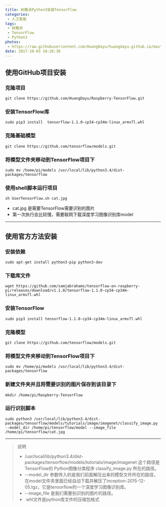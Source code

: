 ```yaml
---
title: 树莓派Python3安装TensorFlow
categories:
 - 人工智能
tags:
 - 树莓派
 - TensorFlow
 - Python3
photos:
 - https://raw.githubusercontent.com/HuangDayu/huangdayu.github.io/master/assets/private/images/image-38.png
date: 2017-10-03 18:26:30
---
```


## 使用GitHub项目安装

### 克隆项目
```shell
git clone https://github.com/HuangDayu/Raspberry-TensorFlow.git
``` 
### 安装TensorFlow库
```shell
sudo pip3 install  tensorflow-1.1.0-cp34-cp34m-linux_armv7l.whl
```
### 克隆基础模型
```shell
git clone https://github.com/tensorflow/models.git
```
### 将模型文件夹移动到TensorFlow项目下
```shell
sudo mv /home/pi/models /usr/local/lib/python3.4/dist-packages/tensorflow
```
### 使用shell脚本运行项目
```shell
sh UserTensorFlow.sh cat.jpg
```
- cat.jpg 是需要TensorFlow需要识别的图片
- 第一次执行会比较慢，需要联网下载深度学习图像识别库model

----

## 使用官方方法安装

### 安装依赖
```shell
sudo apt-get install python3-pip python3-dev
```
### 下载库文件
```shell
wget https://github.com/samjabrahams/tensorflow-on-raspberry-pi/releases/download/v1.1.0/tensorflow-1.1.0-cp34-cp34m-linux_armv7l.whl
```
### 安装TensorFlow
```shell
sudo pip3 install tensorflow-1.1.0-cp34-cp34m-linux_armv7l.whl
```
### 克隆模型
```shell
git clone https://github.com/tensorflow/models.git
```
### 将模型文件夹移动到TensorFlow项目下
```shell
sudo mv /home/pi/models /usr/local/lib/python3.4/dist-packages/tensorflow
```
### 新建文件夹并且将需要识别的图片保存到该目录下
```shell
mkdir /home/pi/Raspberry-TensorFlow
```
### 运行识别脚本
```shell
sudo python3 /usr/local/lib/python3.4/dist-packages/tensorflow/models/tutorials/image/imagenet/classify_image.py --model_dir /home/pi/tensorflow/model --image_file /home/pi/tensorflow/cat.jpg
```

---

> 说明
> * /usr/local/lib/python3.4/dist-packages/tensorflow/models/tutorials/image/imagenet 这个路径是TensorFlow的 Python图像分类程序 classify_image.py 所在的路径。
> * --model_dir 参数传入的是我们前面解压出来的模型文件所在的路径，在model文件夹里面已经自动下载并解压了inception-2015-12-05.tgz，它是tensorflow的一个深度学习图像识别库。
> * --image_file 是我们需要别识别的图片的路径。
> * .whl文件是python库文件的压缩包格式
